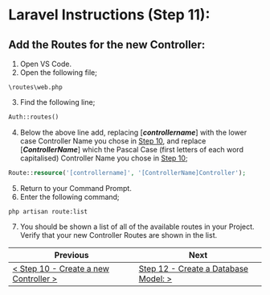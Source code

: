 # Laravel Instructions (Step 11):

## Add the Routes for the new Controller:

1. Open VS Code.
2. Open the following file;

```
\routes\web.php
```

3. Find the following line;

```PHP
Auth::routes()
```

4. Below the above line add, replacing [**_controllername_**] with the lower case Controller Name you chose in [Step 10](laravel-10.md), and replace [**_ControllerName_**] which the Pascal Case (first letters of each word capitalised) Controller Name you chose in [Step 10](laravel-10.md);

```PHP
Route::resource('[controllername]', '[ControllerName]Controller');
```

5. Return to your Command Prompt.
6. Enter the following command;

```
php artisan route:list
```

7. You should be shown a list of all of the available routes in your Project. Verify that your new Controller Routes are shown in the list.


| Previous | Next |
| -------- | ---- |
| [< Step 10 - Create a new Controller >](laravel-10.md) | [Step 12 - Create a Database Model: >](laravel-12.md) |
